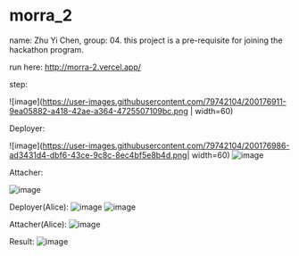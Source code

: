 # morra_2
name: Zhu Yi Chen, group: 04. 
this project is a pre-requisite for joining the hackathon program.

run here: http://morra-2.vercel.app/

step: 

![image](https://user-images.githubusercontent.com/79742104/200176911-9ea05882-a418-42ae-a364-4725507109bc.png | width=60)

Deployer:

![image](https://user-images.githubusercontent.com/79742104/200176986-ad3431d4-dbf6-43ce-9c8c-8ec4bf5e8b4d.png| width=60)
![image](https://user-images.githubusercontent.com/79742104/200177070-53689509-1d3c-4f89-ba08-f135134f0fa7.png)


Attacher:

![image](https://user-images.githubusercontent.com/79742104/200177028-35dea5ed-c515-4c52-b380-14d043f05c6d.png)

Deployer(Alice):
![image](https://user-images.githubusercontent.com/79742104/200177126-d0596eb6-e700-441d-8151-fd298f4ccef4.png)
![image](https://user-images.githubusercontent.com/79742104/200177152-54143b17-5a14-4545-9a3f-fb62f5a06e17.png)

Attacher(Alice):
![image](https://user-images.githubusercontent.com/79742104/200177189-5f45c0c5-1751-44c7-89ef-a61492a6816e.png)


Result:
![image](https://user-images.githubusercontent.com/79742104/200177248-5a2d90af-f5b6-417d-ace3-f7afb9cdc21a.png)
